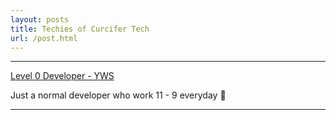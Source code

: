 ```yaml
---
layout: posts
title: Techies of Curcifer Tech
url: /post.html
---
```


---
[Level 0 Developer - YWS][developer-site]

Just a normal developer who work 11 - 9 everyday 

[developer-site]: https://yoseph.ws

---
